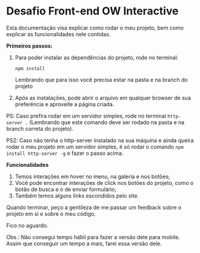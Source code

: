 # Desafio Front-end OW Interactive
Esta documentação visa explicar como rodar o meu projeto, bem como explicar as funcionalidades nele contidas.

**Primeiros passos:**

1. Para poder instalar as dependências do projeto, rode no terminal:

    `npm install`

    Lembrando que para isso você precisa estar na pasta e na branch do projeto

2. Após as instalações, pode abrir o arquivo em qualquer browser de sua preferência e aproveite a página criada.

PS: Caso prefira rodar em um servidor simples, rode no terminal `http-server .` (Lembrando que este comando deve ser rodado na pasta e na branch correta do projeto).

PS2: Caso não tenha o http-server instalado na sua máquina e ainda queira rodar o meu projeto em um servidor simples, é só rodar o comando `npm install http-server -g` e fazer o passo acima.

**Funcionalidades**

1. Temos interações em hover no menu, na galeria e nos botões;
2. Você pode encontrar interações de click nos botões do projeto, como o botão de busca e o de enviar formulário;
3. Também temos alguns links escondidos pelo site.

Quando terminar, peço a gentileza de me passar um feedback sobre o projeto em si e sobre o meu código.

Fico no aguardo.

Obs.: Não consegui tempo hábil para fazer a versão dele para mobile. Assim que conseguir um tempo a mais, farei essa versão dele.
